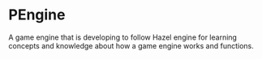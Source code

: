 # PEngine

A game engine that is developing to follow Hazel engine for learning concepts and knowledge about how a game engine works and functions.
